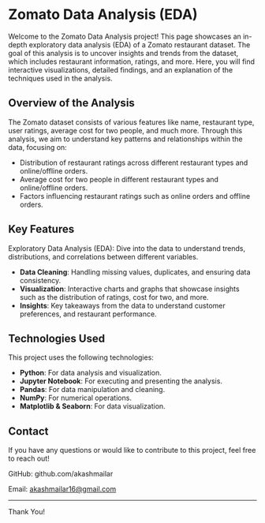 # Zomato Data Analysis (EDA)
Welcome to the Zomato Data Analysis project! This page showcases an in-depth exploratory data analysis (EDA) of a Zomato restaurant dataset. The goal of this analysis is to uncover insights and trends from the dataset, which includes restaurant information, ratings, and more. Here, you will find interactive visualizations, detailed findings, and an explanation of the techniques used in the analysis.

## Overview of the Analysis
The Zomato dataset consists of various features like name, restaurant type, user ratings, average cost for two people, and much more. Through this analysis, we aim to understand key patterns and relationships within the data, focusing on:

- Distribution of restaurant ratings across different restaurant types and online/offline orders.
- Average cost for two people in different restaurant types and online/offline orders.
- Factors influencing restaurant ratings such as online orders and offline orders.

## Key Features
Exploratory Data Analysis (EDA): Dive into the data to understand trends, distributions, and correlations between different variables.
- **Data Cleaning**: Handling missing values, duplicates, and ensuring data consistency.
- **Visualization**: Interactive charts and graphs that showcase insights such as the distribution of ratings, cost for two, and more.
- **Insights**: Key takeaways from the data to understand customer preferences, and restaurant performance.

## Technologies Used
This project uses the following technologies:

- **Python**: For data analysis and visualization.
- **Jupyter Notebook**: For executing and presenting the analysis.
- **Pandas**: For data manipulation and cleaning.
- **NumPy**: For numerical operations.
- **Matplotlib & Seaborn**: For data visualization.

## Contact
If you have any questions or would like to contribute to this project, feel free to reach out!

GitHub: github.com/akashmailar

Email: akashmailar16@gmail.com

-----------
Thank You!
